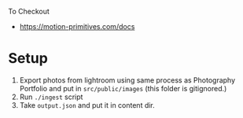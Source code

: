 To Checkout

- https://motion-primitives.com/docs

# Setup

1. Export photos from lightroom using same process as Photography Portfolio and put in `src/public/images` (this folder is gitignored.)
2. Run `./ingest` script
3. Take `output.json` and put it in content dir.
